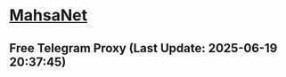
# [MahsaNet](https://t.me/mahsa_net)
## Free Telegram Proxy (Last Update: 2025-06-19 20:37:45)

    